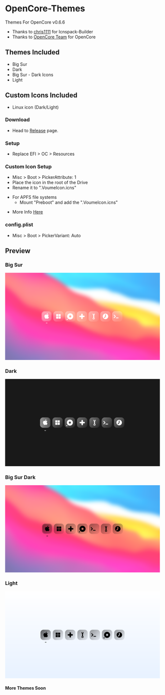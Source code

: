 # OpenCore-Themes
Themes For OpenCore v0.6.6

- Thanks to [chris1111](https://github.com/chris1111/) for Icnspack-Builder
- Thanks to [OpenCore Team](https://github.com/acidanthera/OpenCorePkg) for OpenCore

## Themes Included
* Big Sur
* Dark
* Big Sur - Dark Icons
* Light

## Custom Icons Included
* Linux icon (Dark/Light)

### Download
* Head to [Release](https://github.com/LuckyCrack/OpenCore-Themes/releases/tag/v1) page. 

### Setup
* Replace EFI > OC > Resources 

### Custom Icon Setup
*  Misc > Boot > PickerAttribute: 1
*  Place the icon in the root of the Drive
*  Rename it to ".VoumeIcon.icns"
-  For APFS file systems 
   * Mount "Preboot" and add the ".VoumeIcon.icns"
* More Info [Here](https://github.com/acidanthera/OpenCorePkg/blob/master/Docs/Configuration.pdf)

### config.plist
* Misc > Boot > PickerVariant: Auto

## Preview
### Big Sur
![Big-Sur](https://github.com/LuckyCrack/OpenCore-Themes/blob/main/Preview-BS.png)

### Dark
![Dark](https://github.com/LuckyCrack/OpenCore-Themes/blob/main/Preview-D.png)

### Big Sur Dark
![Big-Sur-Dark](https://github.com/LuckyCrack/OpenCore-Themes/blob/main/Preview-D-BS.png)

### Light
![Light](https://github.com/LuckyCrack/OpenCore-Themes/blob/main/Preview-L.png)

#### More Themes Soon
